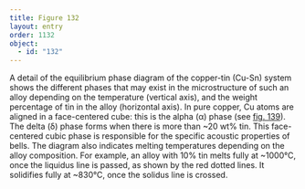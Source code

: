 ```yaml
---
title: Figure 132
layout: entry
order: 1132
object:
  - id: "132"
---
```


A detail of the equilibrium phase diagram of the copper-tin (Cu-Sn) system shows the different phases that may exist in the microstructure of such an alloy depending on the temperature (vertical axis), and the weight percentage of tin in the alloy (horizontal axis). In pure copper, Cu atoms are aligned in a face-centered cube: this is the alpha (α) phase (see [fig. 139](/visual-atlas/139/)). The delta (δ) phase forms when there is more than ~20 wt% tin. This face-centered cubic phase is responsible for the specific acoustic properties of bells. The diagram also indicates melting temperatures depending on the alloy composition. For example, an alloy with 10% tin melts fully at ~1000°C, once the liquidus line is passed, as shown by the red dotted lines. It solidifies fully at ~830°C, once the solidus line is crossed.
